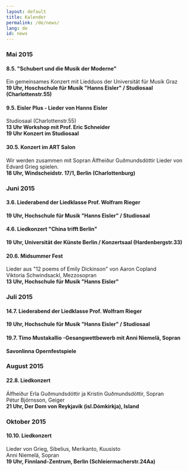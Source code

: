 ```yaml
---
layout: default
title: Kalender
permalink: /de/news/
lang: de
id: news
---
```



### Mai 2015

#### 8.5. "Schubert und die Musik der Moderne"
Ein gemeinsames Konzert mit Liedduos der Universität für Musik Graz  
__19 Uhr, Hoschschule für Musik "Hanns Eisler" / Studiosaal (Charlottenstr.55)__

#### 9.5. Eisler Plus - Lieder von Hanns Eisler

Studiosaal (Charlottenstr.55)  
__13 Uhr Workshop mit Prof. Eric Schneider__  
__19 Uhr Konzert im Studiosaal__

#### 30.5. Konzert im ART Salon
Wir werden zusammen mit Sopran Álfheiður Guðmundsdóttir Lieder von Edvard Grieg spielen.  
__18 Uhr, Windscheidstr. 17/1, Berlin (Charlottenburg)__


### Juni 2015

#### 3.6. Liederabend der Liedklasse Prof. Wolfram Rieger
__19 Uhr, Hochschule für Musik "Hanns Eisler" / Studiosaal__

#### 4.6. Liedkonzert "China trifft Berlin"
__19 Uhr, Universität der Künste Berlin / Konzertsaal (Hardenbergstr.33)__



#### 20.6. Midsummer Fest
Lieder aus "12 poems of Emily Dickinson" von Aaron Copland  
Viktoria Schwindsackl, Mezzosopran  
__13 Uhr, Hochschule für Musik "Hanns Eisler"__

### Juli 2015

#### 14.7. Liederabend der Liedklasse Prof. Wolfram Rieger
__19 Uhr, Hochschule für Musik "Hanns Eisler" / Studiosaal__

#### 19.7. Timo Mustakallio -Gesangwettbewerb mit Anni Niemelä, Sopran
__Savonlinna Opernfestspiele__

### August 2015

#### 22.8. Liedkonzert
Álfheiður Erla Guðmundsdóttir ja Kristin Guðmundsdóttir, Sopran  
Pétur Björnsson, Geiger  
__21 Uhr, Der Dom von Reykjavík (isl.Dómkirkja), Island__

### Oktober 2015

#### 10.10. Liedkonzert
Lieder von Grieg, Sibelius, Merikanto, Kuusisto  
Anni Niemelä, Sopran  
__19 Uhr, Finnland-Zentrum, Berlin (Schleiermacherstr.24Aa)__
